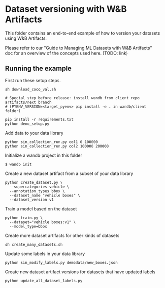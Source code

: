 # Dataset versioning with W&B Artifacts

This folder contains an end-to-end example of how to version your datasets using W&B Artifacts.

Please refer to our "Guide to Managing ML Datasets with W&B Artifacts" doc for an overview of the concepts used here. (TODO: link)


## Running the example

First run these setup steps.

```
sh download_coco_val.sh

# Special step before release: install wandb from client repo artifacts/next branch
# (PYENV_VERSION=<target_pyenv> pip install -e . in wandb/client folder)

pip install -r requirements.txt
python demo_setup.py
```

Add data to your data library

```
python sim_collection_run.py col1 0 100000
python sim_collection_run.py col2 100000 200000
```

Initialize a wandb project in this folder

```
$ wandb init
```

Create a new dataset artifact from a subset of your data library

```
python create_dataset.py \
  --supercategories vehicle \
  --annotation_types bbox \
  --dataset_name "vehicle boxes" \
  --dataset_version v1
```

Train a model based on the dataset

```
python train.py \
  --dataset="vehicle boxes:v1" \
  --model_type=bbox
```

Create more dataset artifacts for other kinds of datasets

```
sh create_many_datasets.sh
```

Update some labels in your data library

```
python sim_modify_labels.py demodata/new_boxes.json
```

Create new dataset artifact versions for datasets that have updated labels

```
python update_all_dataset_labels.py
```